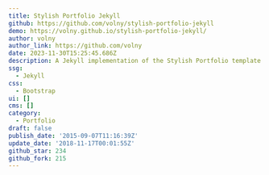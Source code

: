 ```yaml
---
title: Stylish Portfolio Jekyll
github: https://github.com/volny/stylish-portfolio-jekyll
demo: https://volny.github.io/stylish-portfolio-jekyll/
author: volny
author_link: https://github.com/volny
date: 2023-11-30T15:25:45.686Z
description: A Jekyll implementation of the Stylish Portfolio template by Start Bootstrap
ssg:
  - Jekyll
css:
  - Bootstrap
ui: []
cms: []
category:
  - Portfolio
draft: false
publish_date: '2015-09-07T11:16:39Z'
update_date: '2018-11-17T00:01:55Z'
github_star: 234
github_fork: 215
---
```


